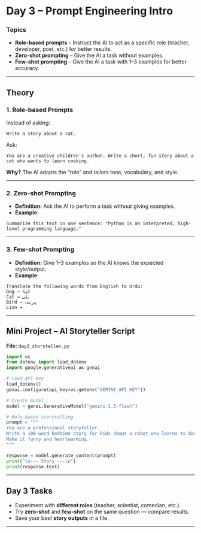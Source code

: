 # **Day 3 – Prompt Engineering Intro**

### **Topics**

* **Role-based prompts** – Instruct the AI to act as a specific role (teacher, developer, poet, etc.) for better results.
* **Zero-shot prompting** – Give the AI a task without examples.
* **Few-shot prompting** – Give the AI a task with 1–3 examples for better accuracy.

---

## **Theory**

### **1. Role-based Prompts**

Instead of asking:

```
Write a story about a cat.
```

Ask:

```
You are a creative children's author. Write a short, fun story about a cat who wants to learn cooking.
```

**Why?** The AI adopts the “role” and tailors tone, vocabulary, and style.

---

### **2. Zero-shot Prompting**

* **Definition:** Ask the AI to perform a task without giving examples.
* **Example:**

```
Summarize this text in one sentence: "Python is an interpreted, high-level programming language."
```

---

### **3. Few-shot Prompting**

* **Definition:** Give 1–3 examples so the AI knows the expected style/output.
* **Example:**

```
Translate the following words from English to Urdu:
Dog → کتا
Cat → بلی
Bird → پرندہ
Lion →
```

---

## **Mini Project – AI Storyteller Script**

**File:** `day3_storyteller.py`

```python
import os
from dotenv import load_dotenv
import google.generativeai as genai

# Load API Key
load_dotenv()
genai.configure(api_key=os.getenv("GEMINI_API_KEY"))

# Create model
model = genai.GenerativeModel("gemini-1.5-flash")

# Role-based storytelling
prompt = """
You are a professional storyteller.
Write a 100-word bedtime story for kids about a robot who learns to dance.
Make it funny and heartwarming.
"""

response = model.generate_content(prompt)
print("\n--- Story ---\n")
print(response.text)
```

---

## **Day 3 Tasks**

* Experiment with **different roles** (teacher, scientist, comedian, etc.).
* Try **zero-shot** and **few-shot** on the same question — compare results.
* Save your best **story outputs** in a file.

---
